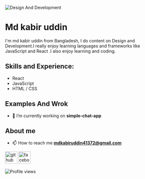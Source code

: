 ![Design And Development](https://scontent.fjsr1-1.fna.fbcdn.net/v/t39.30808-6/212683457_1394347227618729_7838551469206325275_n.jpg?_nc_cat=106&ccb=1-7&_nc_sid=8bfeb9&_nc_eui2=AeEW9P4yPFE8shXMBG-HikjQLYKVcs5z538tgpVyznPnf3t0roX5EAOdNO_aHuAT6YEKL91mHap2CRA55pQ3tNq9&_nc_ohc=xpCpzxKgDhAAX_afxyD&_nc_zt=23&_nc_ht=scontent.fjsr1-1.fna&oh=00_AT8H3JhyiZLNM2sQwSYxyoDtTef_aD0Ut3U4z93YKW97UQ&oe=62CBAC4E)

# Md kabir uddin
I'm md kabir uddin from Bangladesh, I do content on Design and Development.I really enjoy learning languages and frameworks like  JavaScript and React .I also enjoy learning  and coding.

## Skills and Experience: 
* React
* JavaScript 
* HTML / CSS

## Examples And Wrok
- 🔭 I’m currently working on **simple-chat-app**

## About me
- 📫 How to reach me **mdkabiruddin41372@gmail.com**

[<img src='https://cdn.jsdelivr.net/npm/simple-icons@3.0.1/icons/github.svg' alt='github' height='40'>](https://github.com/kabir-dev)  [<img src='https://cdn.jsdelivr.net/npm/simple-icons@3.0.1/icons/facebook.svg' alt='facebook' height='40'>](https://web.facebook.com/skkabirislam.islam/)  

![Profile views](https://gpvc.arturio.dev/kabir-dev)  


